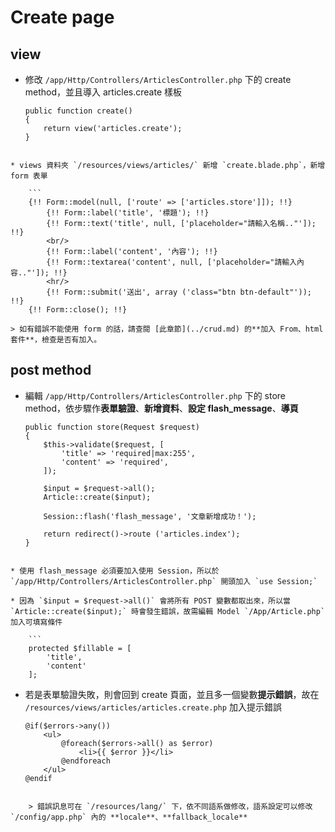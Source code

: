 # Create page

## view
* 修改 `/app/Http/Controllers/ArticlesController.php` 下的 create method，並且導入 articles.create 樣板

	```
    public function create()
    {
        return view('articles.create');
    }
```

* views 資料夾 `/resources/views/articles/` 新增 `create.blade.php`，新增 form 表單

	```
	{!! Form::model(null, ['route' => ['articles.store']]); !!}
		{!! Form::label('title', '標題'); !!}
		{!! Form::text('title', null, ['placeholder="請輸入名稱.."']); !!}
		<br/>
		{!! Form::label('content', '內容'); !!}
		{!! Form::textarea('content', null, ['placeholder="請輸入內容.."']); !!}
		<hr/>
		{!! Form::submit('送出', array ('class="btn btn-default"')); !!}
	{!! Form::close(); !!}
```

	> 如有錯誤不能使用 form 的話，請查閱 [此章節](../crud.md) 的**加入 From、html 套件**，檢查是否有加入。

## post method
* 編輯 `/app/Http/Controllers/ArticlesController.php` 下的 store method，依步驟作**表單驗證**、**新增資料**、**設定 flash_message**、**導頁**

	```
	public function store(Request $request)
	{
		$this->validate($request, [
			'title' => 'required|max:255',
			'content' => 'required',
		]);

		$input = $request->all();
		Article::create($input);

		Session::flash('flash_message', '文章新增成功！');

		return redirect()->route ('articles.index');
	}
```

* 使用 flash_message 必須要加入使用 Session，所以於  `/app/Http/Controllers/ArticlesController.php` 開頭加入 `use Session;`

* 因為 `$input = $request->all()` 會將所有 POST 變數都取出來，所以當 `Article::create($input);` 時會發生錯誤，故需編輯 Model `/App/Article.php` 加入可填寫條件

	```
	protected $fillable = [
		'title',
		'content'
	];
```

* 若是表單驗證失敗，則會回到 create 頁面，並且多一個變數**提示錯誤**，故在 `/resources/views/articles/articles.create.php` 加入提示錯誤

	```
	@if($errors->any())
		<ul>
			@foreach($errors->all() as $error)
				<li>{{ $error }}</li>
			@endforeach
		</ul>
	@endif
```

	> 錯誤訊息可在 `/resources/lang/` 下，依不同語系做修改，語系設定可以修改 `/config/app.php` 內的 **locale**、**fallback_locale**

